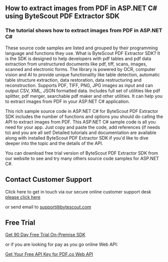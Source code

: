 ## How to extract images from PDF in ASP.NET C# using ByteScout PDF Extractor SDK

### The tutorial shows how to extract images from PDF in ASP.NET C#

These source code samples are listed and grouped by their programming language and functions they use. What is ByteScout PDF Extractor SDK? It is the SDK is designed to help developers with pdf tables and pdf data extraction from unstructured documents like pdf, tiff, scans, images, scanned and electronic forms. The library is powered by OCR, computer vision and AI to provide unique functionality like table detection, automatic table structure extraction, data restoration, data restructuring and reconstruction. Supports PDF, TIFF, PNG, JPG images as input and can output CSV, XML, JSON formatted data. Includes full set of utilities like pdf splitter, pdf merger, searchable pdf maker and other utilities. It can help you to extract images from PDF in your ASP.NET C# application.

This rich sample source code in ASP.NET C# for ByteScout PDF Extractor SDK includes the number of functions and options you should do calling the API to extract images from PDF. This ASP.NET C# sample code is all you need for your app. Just copy and paste the code, add references (if needs to) and you are all set! Detailed tutorials and documentation are available along with installed ByteScout PDF Extractor SDK if you'd like to dive deeper into the topic and the details of the API.

You can download free trial version of ByteScout PDF Extractor SDK from our website to see and try many others source code samples for ASP.NET C#.

## Contact Customer Support

Click here to get in touch via our secure online customer support desk [please click here](https://bytescout.zendesk.com/hc/en-us/requests/new?subject=ByteScout%20PDF%20Extractor%20SDK%20Question)

or send email to [support@bytescout.com](mailto:support@bytescout.com?subject=ByteScout%20PDF%20Extractor%20SDK%20Question) 

## Free Trial

[Get 90 Day Free Trial On-Premise SDK](https://bytescout.com/download/web-installer?utm_source=github-readme)

or if you are looking for pay as you go online Web API:

[Get Your Free API Key for PDF.co Web API](https://pdf.co/documentation/api?utm_source=github-readme)